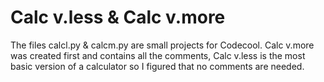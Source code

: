 # Calc v.less & Calc v.more

The files calcl.py & calcm.py are small projects for Codecool. Calc v.more was created first and contains all the comments, Calc v.less is the most basic version of a calculator so I figured that no comments are needed.

